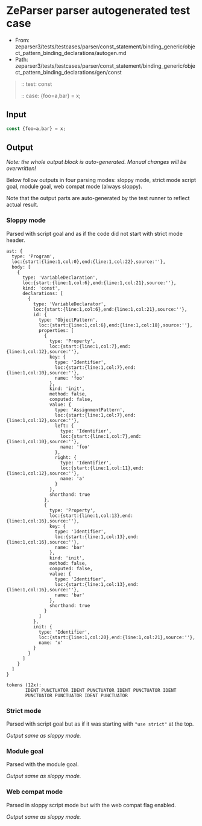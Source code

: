 # ZeParser parser autogenerated test case

- From: zeparser3/tests/testcases/parser/const_statement/binding_generic/object_pattern_binding_declarations/autogen.md
- Path: zeparser3/tests/testcases/parser/const_statement/binding_generic/object_pattern_binding_declarations/gen/const

> :: test: const
>
> :: case: {foo=a,bar} = x;

## Input


`````js
const {foo=a,bar} = x;
`````

## Output

_Note: the whole output block is auto-generated. Manual changes will be overwritten!_

Below follow outputs in four parsing modes: sloppy mode, strict mode script goal, module goal, web compat mode (always sloppy).

Note that the output parts are auto-generated by the test runner to reflect actual result.

### Sloppy mode

Parsed with script goal and as if the code did not start with strict mode header.

`````
ast: {
  type: 'Program',
  loc:{start:{line:1,col:0},end:{line:1,col:22},source:''},
  body: [
    {
      type: 'VariableDeclaration',
      loc:{start:{line:1,col:6},end:{line:1,col:21},source:''},
      kind: 'const',
      declarations: [
        {
          type: 'VariableDeclarator',
          loc:{start:{line:1,col:6},end:{line:1,col:21},source:''},
          id: {
            type: 'ObjectPattern',
            loc:{start:{line:1,col:6},end:{line:1,col:18},source:''},
            properties: [
              {
                type: 'Property',
                loc:{start:{line:1,col:7},end:{line:1,col:12},source:''},
                key: {
                  type: 'Identifier',
                  loc:{start:{line:1,col:7},end:{line:1,col:10},source:''},
                  name: 'foo'
                },
                kind: 'init',
                method: false,
                computed: false,
                value: {
                  type: 'AssignmentPattern',
                  loc:{start:{line:1,col:7},end:{line:1,col:12},source:''},
                  left: {
                    type: 'Identifier',
                    loc:{start:{line:1,col:7},end:{line:1,col:10},source:''},
                    name: 'foo'
                  },
                  right: {
                    type: 'Identifier',
                    loc:{start:{line:1,col:11},end:{line:1,col:12},source:''},
                    name: 'a'
                  }
                },
                shorthand: true
              },
              {
                type: 'Property',
                loc:{start:{line:1,col:13},end:{line:1,col:16},source:''},
                key: {
                  type: 'Identifier',
                  loc:{start:{line:1,col:13},end:{line:1,col:16},source:''},
                  name: 'bar'
                },
                kind: 'init',
                method: false,
                computed: false,
                value: {
                  type: 'Identifier',
                  loc:{start:{line:1,col:13},end:{line:1,col:16},source:''},
                  name: 'bar'
                },
                shorthand: true
              }
            ]
          },
          init: {
            type: 'Identifier',
            loc:{start:{line:1,col:20},end:{line:1,col:21},source:''},
            name: 'x'
          }
        }
      ]
    }
  ]
}

tokens (12x):
       IDENT PUNCTUATOR IDENT PUNCTUATOR IDENT PUNCTUATOR IDENT
       PUNCTUATOR PUNCTUATOR IDENT PUNCTUATOR
`````

### Strict mode

Parsed with script goal but as if it was starting with `"use strict"` at the top.

_Output same as sloppy mode._

### Module goal

Parsed with the module goal.

_Output same as sloppy mode._

### Web compat mode

Parsed in sloppy script mode but with the web compat flag enabled.

_Output same as sloppy mode._
